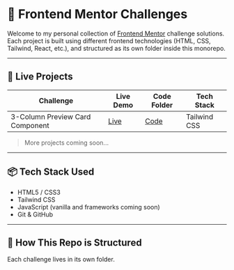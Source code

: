 # 🎯 Frontend Mentor Challenges

Welcome to my personal collection of [Frontend Mentor](https://www.frontendmentor.io) challenge solutions.  
Each project is built using different frontend technologies (HTML, CSS, Tailwind, React, etc.), and structured as its own folder inside this monorepo.

---

## 🚀 Live Projects

| Challenge                            | Live Demo | Code Folder | Tech Stack     |
|-------------------------------------|-----------|-------------|----------------|
| 3-Column Preview Card Component     | [Live](https://mehran4web.github.io/frontend-mentor-challenges/3-column-preview-card-component/) | [Code](./3-column-preview-card-component) | Tailwind CSS |

> More projects coming soon...

---

## 📦 Tech Stack Used

- HTML5 / CSS3
- Tailwind CSS
- JavaScript (vanilla and frameworks coming soon)
- Git & GitHub

---

## 📌 How This Repo is Structured

Each challenge lives in its own folder.

